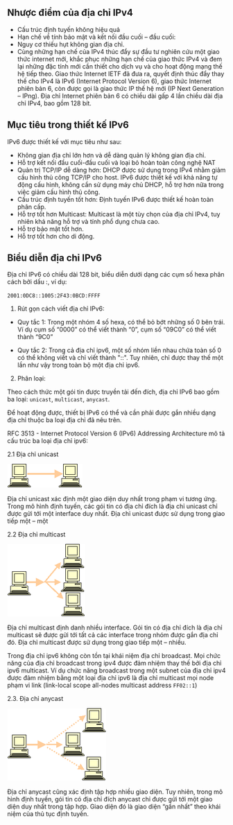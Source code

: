 
## Nhược điểm của địa chỉ IPv4
 
- Cấu trúc định tuyến không hiệu quả
- Hạn chế về tính bảo mật và kết nối đầu cuối – đầu cuối:
- Nguy cơ thiếu hụt không gian địa chỉ.
- Cùng những hạn chế của IPv4 thúc đẩy sự đầu tư nghiên cứu một giao thức internet mới, khắc phục những hạn chế của giao thức IPv4 và đem lại những đặc tính mới cần thiết cho dịch vụ và cho hoạt động mạng thế hệ tiếp theo. Giao thức Internet IETF đã đưa ra, quyết định thúc đẩy thay thế cho IPv4 là IPv6 (Internet Protocol Version 6), giao thức Internet phiên bản 6, còn được gọi là giao thức IP thế hệ mới (IP Next Generation – IPng). Địa chỉ Internet phiên bản 6 có chiều dài gấp 4 lần chiều dài địa chỉ IPv4, bao gồm 128 bít.

## Mục tiêu trong thiết kế IPv6
IPv6 được thiết kế với mục tiêu như sau:
- Không gian địa chỉ lớn hơn và dễ dàng quản lý không gian địa chỉ.
- Hỗ trợ kết nối đầu cuối-đầu cuối và loại bỏ hoàn toàn công nghệ NAT
- Quản trị TCP/IP dễ dàng hơn: DHCP được sử dụng trong IPv4 nhằm giảm cấu hình thủ công TCP/IP cho host. IPv6 được thiết kế với khả năng tự động cấu hình, không cần sử dụng máy chủ DHCP, hỗ trợ hơn nữa trong việc giảm cấu hình thủ công.
- Cấu trúc định tuyến tốt hơn: Định tuyến IPv6 được thiết kế hoàn toàn phân cấp.
- Hỗ trợ tốt hơn Multicast: Multicast là một tùy chọn của địa chỉ IPv4, tuy nhiên khả năng hỗ trợ và tính phổ dụng chưa cao.
- Hỗ trợ bảo mật tốt hơn.
- Hỗ trợ tốt hơn cho di động.
	
## Biểu diễn địa chỉ IPv6

Địa chỉ IPv6 có chiều dài 128 bit, biểu diễn dưới dạng các cụm số hexa phân cách bởi dấu :, ví dụ:

`2001:0DC8::1005:2F43:0BCD:FFFF`

 1. Rút gọn cách viết địa chỉ IPv6:

- Quy tắc 1: Trong một nhóm 4 số hexa, có thể bỏ bớt những số 0 bên trái. Ví dụ cụm số “0000” có thể viết thành “0”, cụm số “09C0” có thể viết thành “9C0”

- Quy tắc 2: Trong cả địa chỉ ipv6, một số nhóm liền nhau chứa toàn số 0 có thể không viết và chỉ viết thành "::". Tuy nhiên, chỉ được thay thế một lần như vậy trong toàn bộ một địa chỉ ipv6.

 2. Phân loại:

Theo cách thức một gói tin được truyền tải đến đích, địa chỉ IPv6 bao gồm ba loại: `unicast`, `multicast`, `anycast`. 

Để hoạt động được, thiết bị IPv6 có thể và cần phải được gắn nhiều dạng địa chỉ thuộc ba loại địa chỉ đã nêu trên.

RFC 3513 - Internet Protocol Version 6 (IPv6) Addressing Architecture mô tả cấu trúc ba loại địa chỉ ipv6:

 2.1 Địa chỉ unicast

![](images/image001.gif)

Địa chỉ unicast xác định một giao diện duy nhất trong phạm vi tương ứng. Trong mô hình định tuyến, các gói tin có địa chỉ đích là địa chỉ unicast chỉ được gửi tới một interface duy nhất.  Địa chỉ unicast được sử dụng trong giao tiếp một – một

 2.2 Địa chỉ multicast

![](images/image002.gif)

Địa chỉ multicast định danh nhiều interface. Gói tin có địa chỉ đích là địa chỉ multicast sẽ được gửi tới tất cả các interface trong nhóm được gắn địa chỉ đó. Địa chỉ multicast được sử dụng trong giao tiếp một – nhiều.

Trong địa chỉ ipv6 không còn tồn tại khái niệm địa chỉ broadcast. Mọi chức năng của địa chỉ broadcast trong ipv4 được đảm nhiệm thay thế bởi địa chỉ ipv6 multicast. Ví dụ chức năng broadcast trong một subnet của địa chỉ ipv4 được đảm nhiệm bằng một loại địa chỉ ipv6 là địa chỉ multicast mọi node phạm vi link (link-local scope all-nodes multicast address `FF02::1`)

 2.3. Địa chỉ anycast

![](images/image005.gif)

Địa chỉ anycast cũng xác định tập hợp nhiều giao diện. Tuy nhiên, trong mô hình định tuyến, gói tin có địa chỉ đích anycast chỉ được gửi tới một giao diện duy nhất trong tập hợp. Giao diện đó là giao diện “gần nhất” theo khái niệm của thủ tục định tuyến.

